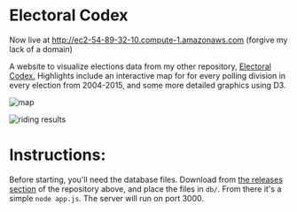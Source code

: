 # Electoral Codex

Now live at http://ec2-54-89-32-10.compute-1.amazonaws.com (forgive my lack of a domain)

A website to visualize elections data from my other repository, [Electoral Codex.](https://github.com/ktrieu/electoral-codex)
Highlights include an interactive map for for every polling division in every election from 2004-2015, and some more detailed graphics using D3.

![map](https://i.imgur.com/1aFYLuA.png)

![riding results](https://i.imgur.com/xkv9u6q.png)

# Instructions:
Before starting, you'll need the database files. Download from [the releases section](https://github.com/ktrieu/electoral-codex/releases) of the repository above, and place the files in `db/`.
From there it's a simple `node app.js`. The server will run on port 3000.

